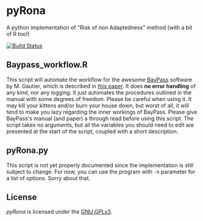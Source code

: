 # pyRona
A python implementation of "Risk of non Adaptedness" method (with a bit of R too!)

[![Build Status](https://travis-ci.org/StuntsPT/pyRona.svg?branch=master)](https://travis-ci.org/StuntsPT/pyRona)

## Baypass_workflow.R

This script will automate the workflow for
the awesome [BayPass](http://www1.montpellier.inra.fr/CBGP/software/baypass/)
software by M. Gautier, which is described in
[this paper](http://www.genetics.org/content/early/2015/10/20/genetics.115.181453).
It does **no error handling** of any kind, nor any logging. It just automates
the procedures outlined in the manual with some degrees of freedom.
Please be careful when using it. It may kill your kittens and/or burn your
house down, but worst of all, it will tend to make you lazy regarding the inner
workings of BayPass. Please give BayPass's manual (and paper) a through read
before using this script.
The script takes no arguments, but all the variables you should need to edit
are presented at the start of the script, coupled with a short description.


## pyRona.py

This script is not yet properly documented since the implementation is still subject to change.
For now, you can use the program with `-h` parameter for a list of options.
Sorry about that.

## License

*pyRona* is licensed under the [GNU GPLv3](https://www.gnu.org/licenses/gpl-3.0-standalone.html).
